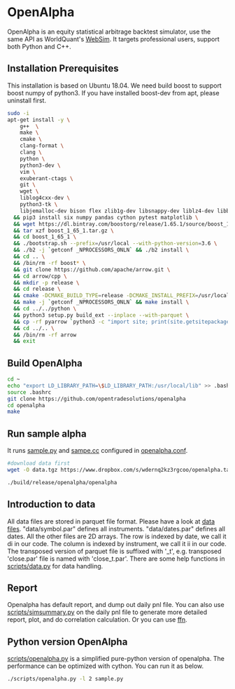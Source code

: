 # OpenAlpha

OpenAlpha is an equity statistical arbitrage backtest simulator, use the same API as WorldQuant's [WebSim](https://www.worldquantvrc.com/en/cms/wqc/websim). It targets professional users, support both Python and C++.

## Installation Prerequisites

This installation is based on Ubuntu 18.04. We need build boost to support boost numpy of python3. If you have installed boost-dev from apt, please uninstall first.

```bash
sudo -i
apt-get install -y \
    g++  \
    make \
    cmake \
    clang-format \
    clang \
    python \
    python3-dev \
    vim \
    exuberant-ctags \
    git \
    wget \
    liblog4cxx-dev \
    python3-tk \
    libjemalloc-dev bison flex zlib1g-dev libsnappy-dev liblz4-dev libbrotli-dev libzstd-dev rapidjson-dev thrift-compiler autoconf \
  && pip3 install six numpy pandas cython pytest matplotlib \
  && wget https://dl.bintray.com/boostorg/release/1.65.1/source/boost_1_65_1.tar.gz \
  && tar xzf boost_1_65_1.tar.gz \
  && cd boost_1_65_1 \
  && ./bootstrap.sh --prefix=/usr/local --with-python-version=3.6 \
  && ./b2 -j `getconf _NPROCESSORS_ONLN` && ./b2 install \
  && cd .. \
  && /bin/rm -rf boost* \
  && git clone https://github.com/apache/arrow.git \
  && cd arrow/cpp \
  && mkdir -p release \
  && cd release \
  && cmake -DCMAKE_BUILD_TYPE=release -DCMAKE_INSTALL_PREFIX=/usr/local -DARROW_PARQUET=on -DARROW_PYTHON=on -DARROW_PLASMA=on -DARROW_BUILD_TESTS=OFF -DPYTHON_EXECUTABLE:FILEPATH=`which python3` -DPYTHON_LIBRARY=/usr/lib/x86_64-linux-gnu/libpython3.6m.so.1.0 .. \
  && make -j `getconf _NPROCESSORS_ONLN` && make install \
  && cd ../../python \
  && python3 setup.py build_ext --inplace --with-parquet \
  && cp -rf pyarrow `python3 -c "import site; print(site.getsitepackages()[0])"` \
  && cd ../.. \
  && /bin/rm -rf arrow
  && exit
```

## Build OpenAlpha

```bash
cd ~
echo "export LD_LIBRARY_PATH=\$LD_LIBRARY_PATH:/usr/local/lib" >> .bashrc
source .bashrc
git clone https://github.com/opentradesolutions/openalpha
cd openalpha
make
```

## Run sample alpha
It runs [sample.py](https://github.com/opentradesolutions/openalpha/blob/master/sample.py) and [sampe.cc](https://github.com/opentradesolutions/openalpha/blob/master/src/alpha/sample/sample.cc) configured in [openalpha.conf](https://github.com/opentradesolutions/openalpha/blob/master/openalpha.conf).
```bash
#download data first
wget -O data.tgz https://www.dropbox.com/s/wdernq2kz3rgcoo/openalpha.tar.xz?dl=0; tar xJf data.tgz

./build/release/openalpha/openalpha
```

## Introduction to data

All data files are stored in parquet file format. Please have a look at [data files](https://www.dropbox.com/s/wdernq2kz3rgcoo/openalpha.tar.xz?dl=0). "data/symbol.par" defines all instruments. "data/dates.par" defines all dates. All the other files are 2D arrays. The row is indexed by date, we call it di in our code. The column is indexed by instrument, we call it ii in our code. The transposed version of parquet file is suffixed with '_t', e.g. transposed 'close.par' file is named with 'close_t.par'. There are some help functions in [scripts/data.py](https://github.com/opentradesolutions/openalpha/blob/master/scripts/data.py) for data handling.

## Report

Openalpha has default report, and dump out daily pnl file. You can also use [scripts/simsummary.py](https://github.com/opentradesolutions/openalpha/blob/master/scripts/simsummary.py) on the daily pnl file to generate more detailed report, plot, and do correlation calculation. Or you can use [ffn](http://pmorissette.github.io/ffn/).

## Python version OpenAlpha

[scripts/openalpha.py](https://github.com/opentradesolutions/openalpha/blob/master/scripts/openalpha.py) is a simplified pure-python version of openalpha. The performance can be optimized with cython. You can run it as below.


```bash
./scripts/openalpha.py -l 2 sample.py
```
